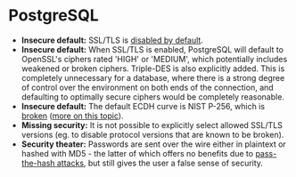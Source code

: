 # PostgreSQL

* __Insecure default:__ SSL/TLS is [disabled by default](http://www.postgresql.org/docs/9.3/static/runtime-config-connection.html#GUC-SSL).
* __Insecure default:__ When SSL/TLS is enabled, PostgreSQL will default to OpenSSL's ciphers rated 'HIGH' or 'MEDIUM', which potentially includes weakened or broken ciphers. Triple-DES is also explicitly added. This is completely unnecessary for a database, where there is a strong degree of control over the environment on both ends of the connection, and defaulting to optimally secure ciphers would be completely reasonable.
* __Insecure default:__ The default ECDH curve is NIST P-256, which is [broken](https://blog.cr.yp.to/20140323-ecdsa.html) ([more on this topic](http://safecurves.cr.yp.to/)).
* __Missing security:__ It is not possible to explicitly select allowed SSL/TLS versions (eg. to disable protocol versions that are known to be broken).
* __Security theater:__ Passwords are sent over the wire either in plaintext or hashed with MD5 - the latter of which offers no benefits due to [pass-the-hash attacks](https://en.wikipedia.org/wiki/Pass_the_hash), but still gives the user a false sense of security.
